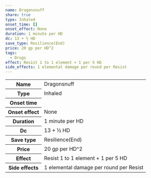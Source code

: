 ```yaml
---
name: Dragonsnuff
share: true
type: Inhaled
onset_time: []
onset_effect: None
duration: 1 minute per HD
dc: 13 + ½ HD
save_type: Resilience(End)
price: 20 gp per HD^2
tags:
  - Drugs
effect: Resist 1 to 1 element + 1 per 5 HD
side_effects: 1 elemental damage per round per Resist
---
```

<p><span dir="ltr" style="overflow-x: auto;"><table><tbody><tr><th dir="ltr">Name</th><td dir="ltr">Dragonsnuff</td></tr><tr><th dir="ltr">Type</th><td dir="ltr">Inhaled</td></tr><tr><th dir="ltr">Onset time</th><td dir="auto"></td></tr><tr><th dir="ltr">Onset effect</th><td dir="ltr">None</td></tr><tr><th dir="ltr">Duration</th><td dir="ltr">1 minute per HD</td></tr><tr><th dir="ltr">Dc</th><td dir="ltr">13 + ½ HD</td></tr><tr><th dir="ltr">Save type</th><td dir="ltr">Resilience(End)</td></tr><tr><th dir="ltr">Price</th><td dir="ltr">20 gp per HD^2</td></tr><tr><th dir="ltr">Effect</th><td dir="ltr">Resist 1 to 1 element + 1 per 5 HD</td></tr><tr><th dir="ltr">Side effects</th><td dir="ltr">1 elemental damage per round per Resist</td></tr></tbody></table></span></p>